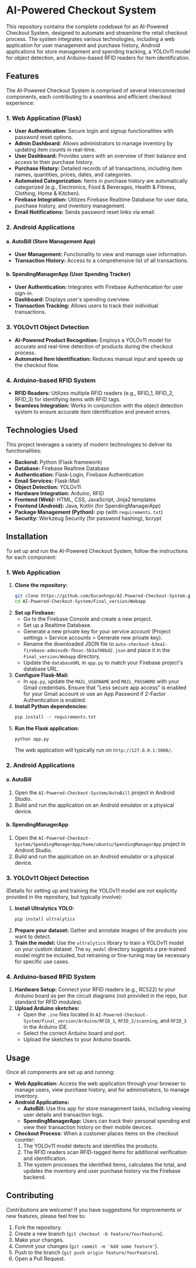 
# AI-Powered Checkout System

This repository contains the complete codebase for an AI-Powered Checkout System, designed to automate and streamline the retail checkout process. The system integrates various technologies, including a web application for user management and purchase history, Android applications for store management and spending tracking, a YOLOv11 model for object detection, and Arduino-based RFID readers for item identification.




## Features

The AI-Powered Checkout System is comprised of several interconnected components, each contributing to a seamless and efficient checkout experience:

### 1. Web Application (Flask)

- **User Authentication:** Secure login and signup functionalities with password reset options.
- **Admin Dashboard:** Allows administrators to manage inventory by updating item counts in real-time.
- **User Dashboard:** Provides users with an overview of their balance and access to their purchase history.
- **Purchase History:** Detailed records of all transactions, including item names, quantities, prices, dates, and categories.
- **Automated Categorization:** Items in purchase history are automatically categorized (e.g., Electronics, Food & Beverages, Health & Fitness, Clothing, Home & Kitchen).
- **Firebase Integration:** Utilizes Firebase Realtime Database for user data, purchase history, and inventory management.
- **Email Notifications:** Sends password reset links via email.

### 2. Android Applications

#### a. AutoBill (Store Management App)

- **User Management:** Functionality to view and manage user information.
- **Transaction History:** Access to a comprehensive list of all transactions.

#### b. SpendingManagerApp (User Spending Tracker)

- **User Authentication:** Integrates with Firebase Authentication for user sign-in.
- **Dashboard:** Displays user's spending overview.
- **Transaction Tracking:** Allows users to track their individual transactions.

### 3. YOLOv11 Object Detection

- **AI-Powered Product Recognition:** Employs a YOLOv11 model for accurate and real-time detection of products during the checkout process.
- **Automated Item Identification:** Reduces manual input and speeds up the checkout flow.

### 4. Arduino-based RFID System

- **RFID Readers:** Utilizes multiple RFID readers (e.g., RFID_1, RFID_2, RFID_3) for identifying items with RFID tags.
- **Seamless Integration:** Works in conjunction with the object detection system to ensure accurate item identification and prevent errors.




## Technologies Used

This project leverages a variety of modern technologies to deliver its functionalities:

- **Backend:** Python (Flask framework)
- **Database:** Firebase Realtime Database
- **Authentication:** Flask-Login, Firebase Authentication
- **Email Services:** Flask-Mail
- **Object Detection:** YOLOv11
- **Hardware Integration:** Arduino, RFID
- **Frontend (Web):** HTML, CSS, JavaScript, Jinja2 templates
- **Frontend (Android):** Java, Kotlin (for SpendingManagerApp)
- **Package Management (Python):** pip (with `requirements.txt`)
- **Security:** Werkzeug Security (for password hashing), bcrypt




## Installation

To set up and run the AI-Powered Checkout System, follow the instructions for each component:

### 1. Web Application

1.  **Clone the repository:**
    ```bash
    git clone https://github.com/Ducanhngo/AI-Powered-Checkout-System.git
    cd AI-Powered-Checkout-System/Final_version/Webapp
    ```
2.  **Set up Firebase:**
    -   Go to the Firebase Console and create a new project.
    -   Set up a Realtime Database.
    -   Generate a new private key for your service account (Project settings > Service accounts > Generate new private key).
    -   Rename the downloaded JSON file to `auto-checkout-b3ea1-firebase-adminsdk-fbsvc-5b3a708bd2.json` and place it in the `Final_version/Webapp` directory.
    -   Update the `databaseURL` in `app.py` to match your Firebase project's database URL.
3.  **Configure Flask-Mail:**
    -   In `app.py`, update the `MAIL_USERNAME` and `MAIL_PASSWORD` with your Gmail credentials. Ensure that "Less secure app access" is enabled for your Gmail account or use an App Password if 2-Factor Authentication is enabled.
4.  **Install Python dependencies:**
    ```bash
    pip install -r requirements.txt
    ```
5.  **Run the Flask application:**
    ```bash
    python app.py
    ```
    The web application will typically run on `http://127.0.0.1:5000/`.

### 2. Android Applications

#### a. AutoBill

1.  Open the `AI-Powered-Checkout-System/AutoBill` project in Android Studio.
2.  Build and run the application on an Android emulator or a physical device.

#### b. SpendingManagerApp

1.  Open the `AI-Powered-Checkout-System/SpendingManagerApp/home/ubuntu/SpendingManagerApp` project in Android Studio.
2.  Build and run the application on an Android emulator or a physical device.

### 3. YOLOv11 Object Detection

(Details for setting up and training the YOLOv11 model are not explicitly provided in the repository, but typically involve):

1.  **Install Ultralytics YOLO:**
    ```bash
    pip install ultralytics
    ```
2.  **Prepare your dataset:** Gather and annotate images of the products you want to detect.
3.  **Train the model:** Use the `ultralytics` library to train a YOLOv11 model on your custom dataset. The `my_model` directory suggests a pre-trained model might be included, but retraining or fine-tuning may be necessary for specific use cases.

### 4. Arduino-based RFID System

1.  **Hardware Setup:** Connect your RFID readers (e.g., RC522) to your Arduino board as per the circuit diagrams (not provided in the repo, but standard for RFID modules).
2.  **Upload Arduino sketches:**
    -   Open the `.ino` files located in `AI-Powered-Checkout-System/Final_version/Arduino/RFID_1`, `RFID_2/scanning`, and `RFID_3` in the Arduino IDE.
    -   Select the correct Arduino board and port.
    -   Upload the sketches to your Arduino boards.




## Usage

Once all components are set up and running:

-   **Web Application:** Access the web application through your browser to manage users, view purchase history, and for administrators, to manage inventory.
-   **Android Applications:**
    -   **AutoBill:** Use this app for store management tasks, including viewing user details and transaction logs.
    -   **SpendingManagerApp:** Users can track their personal spending and view their transaction history on their mobile devices.
-   **Checkout Process:** When a customer places items on the checkout counter:
    1.  The YOLOv11 model detects and identifies the products.
    2.  The RFID readers scan RFID-tagged items for additional verification and identification.
    3.  The system processes the identified items, calculates the total, and updates the inventory and user purchase history via the Firebase backend.

## Contributing

Contributions are welcome! If you have suggestions for improvements or new features, please feel free to:

1.  Fork the repository.
2.  Create a new branch (`git checkout -b feature/YourFeature`).
3.  Make your changes.
4.  Commit your changes (`git commit -m 'Add some feature'`).
5.  Push to the branch (`git push origin feature/YourFeature`).
6.  Open a Pull Request.



